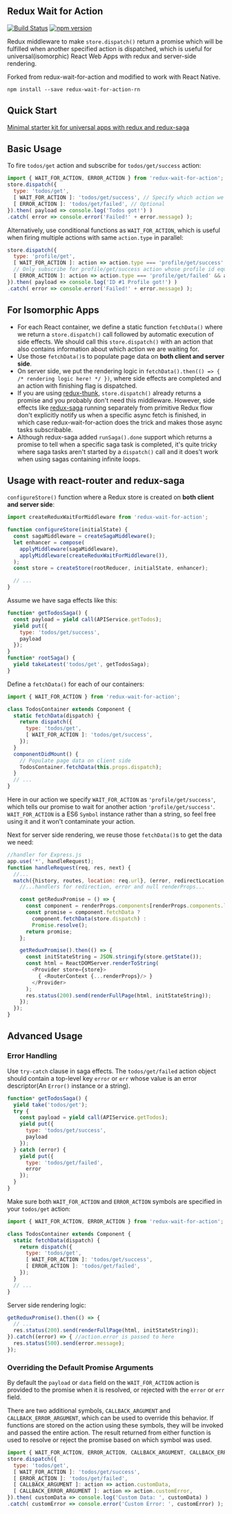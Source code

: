 Redux Wait for Action
--------------------
[![Build Status](https://travis-ci.org/Chion82/redux-wait-for-action.svg?branch=master)](https://travis-ci.org/Chion82/redux-wait-for-action)
[![npm version](https://badge.fury.io/js/redux-wait-for-action-rn.svg)](https://badge.fury.io/js/redux-wait-for-action-rn)

Redux middleware to make `store.dispatch()` return a promise which will be fulfilled when another specified action is dispatched, which is useful for universal(isomorphic) React Web Apps with redux and server-side rendering.

Forked from redux-wait-for-action and modified to work with React Native.

```
npm install --save redux-wait-for-action-rn
```

Quick Start
-----------
[Minimal starter kit for universal apps with redux and redux-saga](https://github.com/Chion82/react-redux-universal-minimal)

Basic Usage
-----------
To fire `todos/get` action and subscribe for `todos/get/success` action:
```javascript
import { WAIT_FOR_ACTION, ERROR_ACTION } from 'redux-wait-for-action';
store.dispatch({
  type: 'todos/get',
  [ WAIT_FOR_ACTION ]: 'todos/get/success', // Specify which action we are waiting for
  [ ERROR_ACTION ]: 'todos/get/failed', // Optional
}).then( payload => console.log('Todos got!') )
.catch( error => console.error('Failed!' + error.message) );
```
Alternatively, use conditional functions as `WAIT_FOR_ACTION`, which is useful when firing multiple actions with same `action.type` in parallel:
```javascript
store.dispatch({
  type: 'profile/get',
  [ WAIT_FOR_ACTION ]: action => action.type === 'profile/get/success' && action.id === 1,
  // Only subscribe for profile/get/success action whose profile id equals 1
  [ ERROR_ACTION ]: action => action.type === 'profile/get/failed' && action.id === 1,
}).then( payload => console.log('ID #1 Profile got!') )
.catch( error => console.error('Failed!' + error.message) );
```

For Isomorphic Apps
-------------------
* For each React container, we define a static function `fetchData()` where we return a `store.dispatch()` call followed by automatic execution of side effects. We should call this `store.dispatch()` with an action that also contains information about which action we are waiting for.
* Use those `fetchData()`s to populate page data on **both client and server side**.
* On server side, we put the rendering logic in `fetchData().then(() => { /* rendering logic here! */ })`, where side effects are completed and an action with finishing flag is dispatched.
* If you are using [redux-thunk](https://github.com/gaearon/redux-thunk), `store.dispatch()` already returns a promise and you probably don't need this middleware. However, side effects like [redux-saga](https://github.com/yelouafi/redux-saga) running separately from primitive Redux flow don't explicitly notify us when a specific async fetch is finished, in which case redux-wait-for-action does the trick and makes those async tasks subscribable.
* Although redux-saga added `runSaga().done` support which returns a promise to tell when a specific saga task is completed, it's quite tricky where saga tasks aren't started by a `dispatch()` call and it does't work when using sagas containing infinite loops.

Usage with react-router and redux-saga
--------------------------------------
`configureStore()` function where a Redux store is created on **both client and server side**:
```javascript
import createReduxWaitForMiddleware from 'redux-wait-for-action';

function configureStore(initialState) {
  const sagaMiddleware = createSagaMiddleware();
  let enhancer = compose(
    applyMiddleware(sagaMiddleware),
    applyMiddleware(createReduxWaitForMiddleware()),
  );
  const store = createStore(rootReducer, initialState, enhancer);

  // ...
}
```
Assume we have saga effects like this:
```javascript
function* getTodosSaga() {
  const payload = yield call(APIService.getTodos);
  yield put({
    type: 'todos/get/success',
    payload
  });
}
function* rootSaga() {
  yield takeLatest('todos/get', getTodosSaga);
}
```
Define a `fetchData()` for each of our containers:
```javascript
import { WAIT_FOR_ACTION } from 'redux-wait-for-action';

class TodosContainer extends Component {
  static fetchData(dispatch) {
    return dispatch({
      type: 'todos/get',
      [ WAIT_FOR_ACTION ]: 'todos/get/success',
    });
  }
  componentDidMount() {
    // Populate page data on client side
    TodosContainer.fetchData(this.props.dispatch);
  }
  // ...
}
```
Here in our action we specify `WAIT_FOR_ACTION` as `'profile/get/success'`, which tells our promise to wait for another action `'profile/get/success'`. `WAIT_FOR_ACTION` is a ES6 `Symbol` instance rather than a string, so feel free using it and it won't contaminate your action.

Next for server side rendering, we reuse those `fetchData()`s to get the data we need:
```javascript
//handler for Express.js
app.use('*', handleRequest);
function handleRequest(req, res, next) {
  //...
  match({history, routes, location: req.url}, (error, redirectLocation, renderProps) => {
    //...handlers for redirection, error and null renderProps...

    const getReduxPromise = () => {
      const component = renderProps.components[renderProps.components.length - 1].WrappedComponent;
      const promise = component.fetchData ?
        component.fetchData(store.dispatch) :
        Promise.resolve();
      return promise;
    };

    getReduxPromise().then(() => {
      const initStateString = JSON.stringify(store.getState());
      const html = ReactDOMServer.renderToString(
        <Provider store={store}>
          { <RouterContext {...renderProps}/> }
        </Provider>
      );
      res.status(200).send(renderFullPage(html, initStateString));
    });
  });
}
```


Advanced Usage
--------------
### Error Handling

Use `try-catch` clause in saga effects. The `todos/get/failed` action object should contain a top-level key `error` or `err` whose value is an error descriptor(An `Error()` instance or a string).
```javascript
function* getTodosSaga() {
  yield take('todos/get');
  try {
    const payload = yield call(APIService.getTodos);
    yield put({
      type: 'todos/get/success',
      payload
    });
  } catch (error) {
    yield put({
      type: 'todos/get/failed',
      error
    });
  }
}
```
Make sure both `WAIT_FOR_ACTION` and `ERROR_ACTION` symbols are specified in your `todos/get` action:
```javascript
import { WAIT_FOR_ACTION, ERROR_ACTION } from 'redux-wait-for-action';

class TodosContainer extends Component {
  static fetchData(dispatch) {
    return dispatch({
      type: 'todos/get',
      [ WAIT_FOR_ACTION ]: 'todos/get/success',
      [ ERROR_ACTION ]: 'todos/get/failed',
    });
  }
  // ...
}
```
Server side rendering logic:
```javascript
getReduxPromise().then(() => {
  // ...
  res.status(200).send(renderFullPage(html, initStateString));
}).catch((error) => { //action.error is passed to here
  res.status(500).send(error.message);
});
```

### Overriding the Default Promise Arguments

By default the `payload` or `data` field on the `WAIT_FOR_ACTION` action is provided to the promise when it is resolved, or rejected with the `error` or `err` field.

There are two additional symbols, `CALLBACK_ARGUMENT` and `CALLBACK_ERROR_ARGUMENT`, which can be used to override this behavior. If functions are stored on the action using these symbols, they will be invoked and passed the entire action. The result returned from either function is used to resolve or reject the promise based on which symbol was used.

```javascript
import { WAIT_FOR_ACTION, ERROR_ACTION, CALLBACK_ARGUMENT, CALLBACK_ERROR_ARGUMENT} from 'redux-wait-for-action';
store.dispatch({
  type: 'todos/get',
  [ WAIT_FOR_ACTION ]: 'todos/get/success',
  [ ERROR_ACTION ]: 'todos/get/failed',
  [ CALLBACK_ARGUMENT ]: action => action.customData,
  [ CALLBACK_ERROR_ARGUMENT ]: action => action.customError,
}).then( customData => console.log('Custom Data: ', customData) )
.catch( customError => console.error('Custom Error: ', customError) );
```